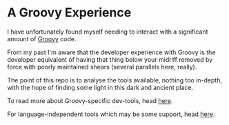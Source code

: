 # A Groovy Experience

I have unfortunately found myself needing to interact with a significant amount of [Groovy](https://groovy-lang.org/) code.

From my past I'm aware that the developer experience with Groovy is the developer equivalent of having that thing below your midriff removed by force with poorly maintained shears (several parallels here, really).

The point of this repo is to analyse the tools available, nothing too in-depth, with the hope of finding some light in this dark and ancient place.

To read more about Groovy-specific dev-tools, head [here](./groovy-tools.md).

For language-independent tools which may be some support, head [here](./lang-indep-tools.md).
